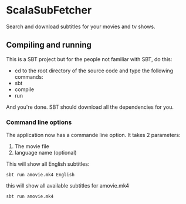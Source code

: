 ScalaSubFetcher
===============

Search and download subtitles for your movies and tv shows.


## Compiling and running
This is a SBT project but for the people not familiar with SBT, do this:
- cd to the root directory of the source code and type the following commands:
- sbt
- compile
- run

And you're done. SBT should download all the dependencies for you.

### Command line options
The application now has a commande line option. It takes 2 parameters:
1. The movie file
2. language name (optional)

This will show all English subtitles:
```
sbt run amovie.mk4 English
```

this will show all available subtitles for amovie.mk4
```
sbt run amovie.mk4
```

